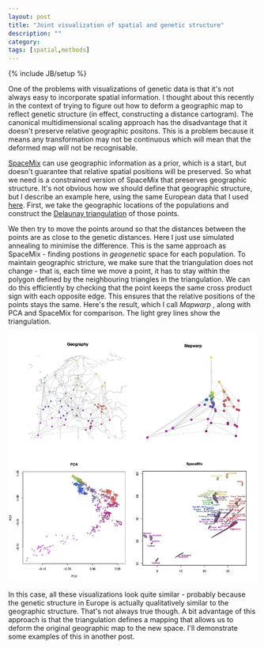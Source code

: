 ```yaml
---
layout: post
title: "Joint visualization of spatial and genetic structure"
description: ""
category: 
tags: [spatial,methods]
---
```

{% include JB/setup %}

One of the problems with visualizations of genetic data is that it's
not always easy to incorporate spatial information. I thought about
this recently in the context of trying to figure out how to deform a
geographic map to reflect genetic structure (in effect,
constructing a distance cartogram). The canonical multidimensional
scaling approach has the disadvantage that it doesn't preserve
relative geographic positons. This is a problem because it means any
transformation may not be continuous which will mean that the deformed
map will not be recognisable.

[SpaceMix](http://journals.plos.org/plosgenetics/article?id=10.1371/journal.pgen.1005703)
can use geographic information as a prior, which is a start, but doesn't
guarantee that relative spatial positions will be preserved. So what
we need is a constrained version of SpaceMix that preserves geographic
structure. It's not obvious how we should define that geographic
structure, but I describe an example here, using the same European
data that I used
[here](http://mathii.github.io/review/2016/01/25/spatial-genetics-1).
First, we take the geographic locations of the populations and
construct the
[Delaunay triangulation](https://en.wikipedia.org/wiki/Delaunay_triangulation)
of those points.

We then try to move the points around so that the
distances between the points are as close to the genetic
distances. Here I just use simulated annealing to minimise the
difference. This is the same approach as SpaceMix - finding postions
in *geogenetic* space for each population. To maintain geographic
stricture, we make sure that the triangulation does not change - that
is, each time we move a point, it has to stay within the polygon
defined by the neighbouring triangles in the triangulation. We can do
this efficiently by checking that the point keeps the same
cross product sign with each opposite edge. This
ensures that the relative positions of the points stays the
same. Here's the result, which I call *Mapwarp* , along with PCA and
SpaceMix for comparison. The light grey lines show the triangulation. 

![Geographic distribution of samples and triangulation](/assets/images/euro_spatial_mapwarp.jpg)

In this case, all these visualizations look quite similar - probably
because the genetic structure in Europe is actually qualitatively similar
to the geographic structure. That's not always true though. A bit
advantage of this approach is that the triangulation defines a mapping
that allows us to deform the original geographic map to the new
space. I'll demonstrate some examples of this in another post.  
